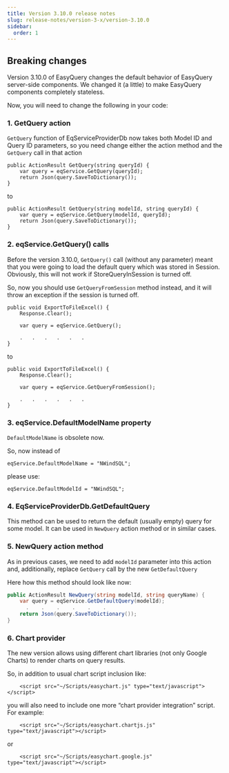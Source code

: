 ```yaml
---
title: Version 3.10.0 release notes
slug: release-notes/version-3-x/version-3.10.0
sidebar:
  order: 1
---
```


## Breaking changes

Version 3.10.0 of EasyQuery changes the default behavior of EasyQuery server-side components. We changed it (a little) to make EasyQuery components completely stateless.

Now, you will need to change the following in your code:

### 1. GetQuery action

`GetQuery` function of EqServiceProviderDb now takes both Model ID and Query ID parameters, so you need change either the action method and the `GetQuery` call in that action

```
public ActionResult GetQuery(string queryId) {
    var query = eqService.GetQuery(queryId);
    return Json(query.SaveToDictionary());
}
```
to

```
public ActionResult GetQuery(string modelId, string queryId) {
    var query = eqService.GetQuery(modelId, queryId);
    return Json(query.SaveToDictionary());
}
```
### 2. eqService.GetQuery() calls

Before the version 3.10.0, `GetQuery()` call (without any parameter) meant that you were going to load the default query which was stored in Session. Obviously, this will not work if StoreQueryInSession is turned off. 

So, now you should use `GetQueryFromSession` method instead, and it will throw an exception if the session is turned off.

```
public void ExportToFileExcel() {
    Response.Clear();

    var query = eqService.GetQuery();

    .   .   .   .   .   .
}
```
to 

```
public void ExportToFileExcel() {
    Response.Clear();

    var query = eqService.GetQueryFromSession();

    .   .   .   .   .   .
}
```

### 3. eqService.DefaultModelName property

`DefaultModelName` is obsolete now. 

So, now instead of 

```
eqService.DefaultModelName = "NWindSQL";
```

please use:

```
eqService.DefaultModelId = "NWindSQL";
```
### 4. EqServiceProviderDb.GetDefaultQuery

This method can be used to return the default (usually empty) query for some model.
It can be used in `NewQuery` action method or in similar cases.

### 5. NewQuery action method

As in previous cases, we need to add `modelId` parameter into this action and, additionally, replace `GetQuery` call by the new `GetDefaultQuery`

Here how this method should look like now:

```c#        
public ActionResult NewQuery(string modelId, string queryName) {
    var query = eqService.GetDefaultQuery(modelId);
      .    .    .    .    .    .
    return Json(query.SaveToDictionary());
}
```

### 6. Chart provider

The new version allows using different chart libraries (not only Google Charts) to render charts on query results.

So, in addition to usual chart script inclusion like:

```
    <script src="~/Scripts/easychart.js" type="text/javascript"></script>
```

you will also need to include one more “chart provider integration” script. For example:

```
    <script src="~/Scripts/easychart.chartjs.js" type="text/javascript"></script>
```
or

```
    <script src="~/Scripts/easychart.google.js" type="text/javascript"></script>
```
